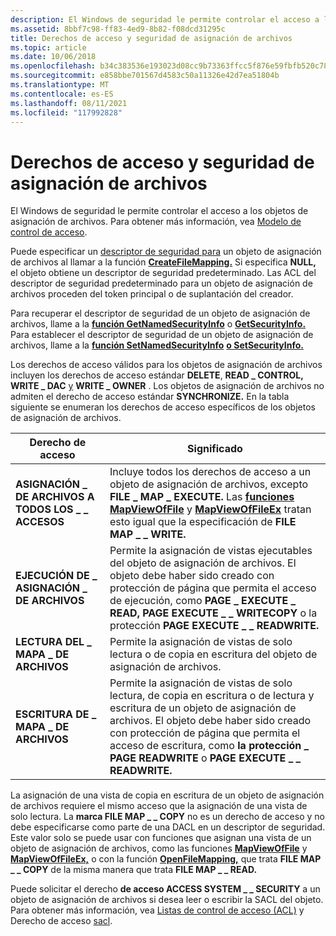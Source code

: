 ```yaml
---
description: El Windows de seguridad le permite controlar el acceso a los objetos de asignación de archivos. Para obtener más información, vea Access-Control modelo.
ms.assetid: 8bbf7c98-ff83-4ed9-8b82-f08dcd31295c
title: Derechos de acceso y seguridad de asignación de archivos
ms.topic: article
ms.date: 10/06/2018
ms.openlocfilehash: b34c383536e193023d08cc9b73363ffcc5f876e59fbfb520c78c74478090c501
ms.sourcegitcommit: e858bbe701567d4583c50a11326e42d7ea51804b
ms.translationtype: MT
ms.contentlocale: es-ES
ms.lasthandoff: 08/11/2021
ms.locfileid: "117992828"
---
```

# <a name="file-mapping-security-and-access-rights"></a>Derechos de acceso y seguridad de asignación de archivos

El Windows de seguridad le permite controlar el acceso a los objetos de asignación de archivos. Para obtener más información, vea [Modelo de control de acceso](../secauthz/access-control-model.md).

Puede especificar un [descriptor de seguridad para](../secauthz/security-descriptors.md) un objeto de asignación de archivos al llamar a la función [**CreateFileMapping.**](/windows/desktop/api/WinBase/nf-winbase-createfilemappinga) Si especifica **NULL,** el objeto obtiene un descriptor de seguridad predeterminado. Las ACL del descriptor de seguridad predeterminado para un objeto de asignación de archivos proceden del token principal o de suplantación del creador.

Para recuperar el descriptor de seguridad de un objeto de asignación de archivos, llame a la [**función GetNamedSecurityInfo**](/windows/win32/api/aclapi/nf-aclapi-getnamedsecurityinfoa) o [**GetSecurityInfo.**](/windows/win32/api/aclapi/nf-aclapi-getsecurityinfo) Para establecer el descriptor de seguridad de un objeto de asignación de archivos, llame a la [**función SetNamedSecurityInfo**](/windows/win32/api/aclapi/nf-aclapi-setnamedsecurityinfoa) [**o SetSecurityInfo.**](/windows/win32/api/aclapi/nf-aclapi-setsecurityinfo)

Los derechos de acceso válidos para los objetos de asignación de archivos incluyen los derechos de acceso estándar **DELETE**, **READ \_ CONTROL,** **WRITE \_ DAC** [y](../secauthz/standard-access-rights.md) **WRITE \_ OWNER** . Los objetos de asignación de archivos no admiten el derecho de acceso estándar **SYNCHRONIZE.** En la tabla siguiente se enumeran los derechos de acceso específicos de los objetos de asignación de archivos.

| Derecho de acceso | Significado |
|-|-|
| **ASIGNACIÓN \_ DE ARCHIVOS A TODOS LOS \_ \_ ACCESOS** | Incluye todos los derechos de acceso a un objeto de asignación de archivos, excepto **FILE \_ MAP \_ EXECUTE.** Las [**funciones MapViewOfFile**](/windows/win32/api/memoryapi/nf-memoryapi-mapviewoffile) y [**MapViewOfFileEx**](/windows/win32/api/memoryapi/nf-memoryapi-mapviewoffileex) tratan esto igual que la especificación de **FILE MAP \_ \_ WRITE.** |
| **EJECUCIÓN DE \_ ASIGNACIÓN \_ DE ARCHIVOS** | Permite la asignación de vistas ejecutables del objeto de asignación de archivos. El objeto debe haber sido creado con protección de página que permita el acceso de ejecución, como **PAGE \_ EXECUTE \_ READ,** **PAGE EXECUTE \_ \_ WRITECOPY** o la protección **PAGE EXECUTE \_ \_ READWRITE.**  |
| **LECTURA DEL \_ MAPA \_ DE ARCHIVOS** | Permite la asignación de vistas de solo lectura o de copia en escritura del objeto de asignación de archivos.  |
| **ESCRITURA DE \_ MAPA \_ DE ARCHIVOS** | Permite la asignación de vistas de solo lectura, de copia en escritura o de lectura y escritura de un objeto de asignación de archivos. El objeto debe haber sido creado con protección de página que permita el acceso de escritura, como **la protección \_ PAGE READWRITE** o **PAGE EXECUTE \_ \_ READWRITE.** |

La asignación de una vista de copia en escritura de un objeto de asignación de archivos requiere el mismo acceso que la asignación de una vista de solo lectura. La **marca FILE MAP \_ \_ COPY** no es un derecho de acceso y no debe especificarse como parte de una DACL en un descriptor de seguridad. Este valor solo se puede usar con funciones que asignan una vista de un objeto de asignación de archivos, como las funciones [**MapViewOfFile**](/windows/win32/api/memoryapi/nf-memoryapi-mapviewoffile) y [**MapViewOfFileEx,**](/windows/win32/api/memoryapi/nf-memoryapi-mapviewoffileex) o con la función [**OpenFileMapping,**](/windows/desktop/api/WinBase/nf-winbase-openfilemappinga) que trata **FILE MAP \_ \_ COPY** de la misma manera que trata **FILE MAP \_ \_ READ.**

Puede solicitar el derecho **de acceso ACCESS SYSTEM \_ \_ SECURITY** a un objeto de asignación de archivos si desea leer o escribir la SACL del objeto. Para obtener más información, vea [Listas de control de acceso (ACL)](../secauthz/access-control-lists.md) y Derecho de acceso [sacl](../secauthz/sacl-access-right.md).
